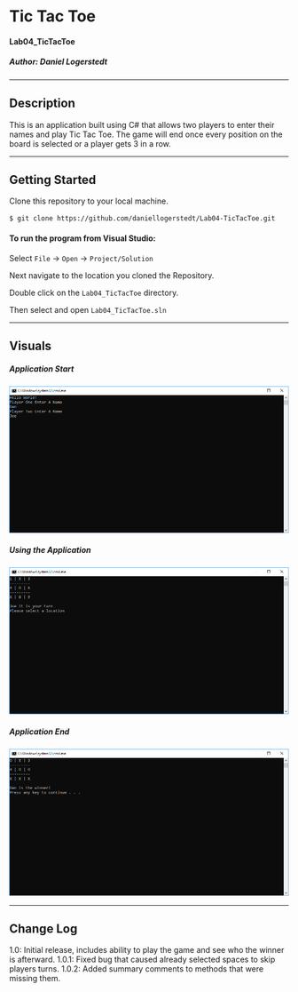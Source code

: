 # Tic Tac Toe
#### Lab04_TicTacToe
##### *Author: Daniel Logerstedt*

------------------------------

## Description

This is an application built using C# that allows two players to enter their names and play Tic Tac Toe. The game will end once every position on the board is selected or a player gets 3 in a row.

------------------------------

## Getting Started
Clone this repository to your local machine.
```
$ git clone https://github.com/daniellogerstedt/Lab04-TicTacToe.git
```
#### To run the program from Visual Studio:
Select ```File``` -> ```Open``` -> ```Project/Solution```

Next navigate to the location you cloned the Repository.

Double click on the ```Lab04_TicTacToe``` directory.

Then select and open ```Lab04_TicTacToe.sln```

------------------------------

## Visuals

##### Application Start
![Image 1](./assets/applicationstart.PNG)
##### Using the Application
![Image 1](./assets/applicationinuse.PNG)
##### Application End
![Image 1](./assets/applicationend.PNG)

------------------------------

## Change Log
1.0: Initial release, includes ability to play the game and see who the winner is afterward.
1.0.1: Fixed bug that caused already selected spaces to skip players turns.
1.0.2: Added summary comments to methods that were missing them.
